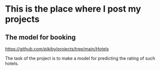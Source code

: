 # This is the place where I post my projects

## The model for booking

https://github.com/pikiby/projects/tree/main/Hotels

The task of the project is to make a model for predicting the rating of such hotels.
